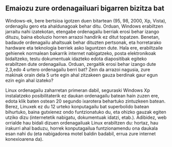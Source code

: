



<h2>Emaiozu zure ordenagailuari bigarren bizitza bat</h2>

Windows-ek, bere bertsioa igotzen duen bitartean (95, 98, 2000, Xp, Vista), ordenagilu gero eta ahaldunagoak behar ditu. Orduan, Windows erabiltzen jarraitu nahi izatekotan, etengabe ordenagailu berriak erosi behar izango dituzu, baina eboluzio horren arrazoi handirik ez ditut topatzen. Benetan, badaude ordenagailu ahaltsuak behar dituzten pertsonak, eta horretarako hardware eta teknologia berriek asko laguntzen dute. Hala ere, erabiltzaile gehienek normalean bakarrik internet nabigatzeko, posta elektronikoak bidaltzeko, testu dokumentuak idazteko edota diapositibak egiteko erabiltzen dute ordenagailua. Orduan, zergaitik erosi behar izango dute 2,3,edo 4 urtero ordenagailu berri bat? Zein da arrazoi nagusia, zure makinak orain dela 5 urte egin ahal zitzakeen gauza berdinak gaur egun ezin egin ahal izateko?

Linux ordenagailu zaharretan primeran dabil, seguraski Windows Xp instalatzeko posibilitaterik ez daukan ordenagailu batean hain zuzen ere, edota klik baten ostean 20 segundo ixarotera behartuko zintuzkeen batean. Berez, Linuxek ez du 12 urteko konputagailu bat superbolido batean bihurtuko, baina gutxienez ondo funtzionatuko du, eta ohizko gauzak egiten utziko dizu (internetetik nabigatu, dokumentuak idatzi, etab.). Adibidez, web orrialde hau bidali dizuen ordenagailuak Linux erabiltzen du: hortaz, hau irakurri ahal baduzu, horrek konputagailua funtzionamendu ona daukala esan nahi du (eta nabigadorea motel baldin badabil, errua zure internet konexioarena da).





